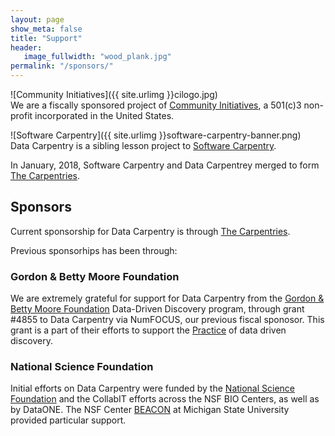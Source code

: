 ```yaml
---
layout: page
show_meta: false
title: "Support"
header:
   image_fullwidth: "wood_plank.jpg"
permalink: "/sponsors/"
---
```


![Community Initiatives]({{ site.urlimg }}cilogo.jpg)  
We are a fiscally sponsored project of [Community Initiatives](http://communityin.org/),
  a 501(c)3 non-profit incorporated in the United States.


![Software Carpentry]({{ site.urlimg }}software-carpentry-banner.png)  
Data Carpentry is a sibling lesson project to [Software Carpentry](http://software-carpentry.org). 

In January, 2018, Software Carpentry and Data Carpentrey merged to form [The Carpentries](https://carpentries.org/).



## Sponsors

Current sponsorship for Data Carpentry is through [The Carpentries](https://carpentries.org/supporters/).

Previous sponsorhips has been through:

### Gordon & Betty Moore Foundation

We are extremely grateful for support for Data Carpentry from the [Gordon & Betty Moore Foundation](http://moore.org) Data-Driven Discovery program, through grant #4855 to Data Carpentry via NumFOCUS, our previous fiscal sponosor. This 
grant is a part of their efforts to support the [Practice](https://www.moore.org/programs/science/data-driven-discovery/ddd-practices) of data driven discovery. 

### National Science Foundation

Initial efforts on Data Carpentry were funded by the [National Science Foundation](https://nsf.gov) and the CollabIT efforts across the NSF BIO Centers, as well as by DataONE. The NSF Center [BEACON](https://www3.beacon-center.org) at Michigan State University provided particular support.  
